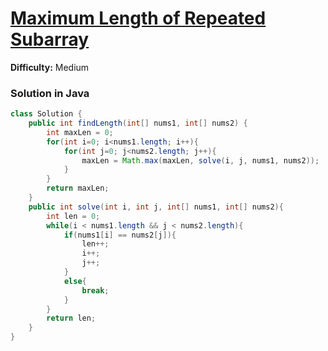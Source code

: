 # [Maximum Length of Repeated Subarray](https://leetcode.com/problems/maximum-length-of-repeated-subarray/)
**Difficulty:** Medium

### Solution in Java
```java
class Solution {
    public int findLength(int[] nums1, int[] nums2) {
        int maxLen = 0;
        for(int i=0; i<nums1.length; i++){
            for(int j=0; j<nums2.length; j++){
                maxLen = Math.max(maxLen, solve(i, j, nums1, nums2));
            }
        }
        return maxLen;
    }
    public int solve(int i, int j, int[] nums1, int[] nums2){
        int len = 0;
        while(i < nums1.length && j < nums2.length){
            if(nums1[i] == nums2[j]){
                len++;
                i++;
                j++;
            }
            else{
                break;
            }
        }
        return len;
    }
}
```
